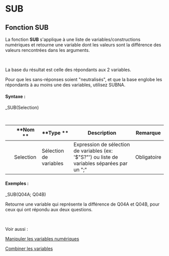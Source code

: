 # SUB

## Fonction SUB

La fonction **SUB** s'applique à une liste de variables/constructions numériques et retourne une variable dont les valeurs sont la différence des valeurs rencontrées dans les arguments.

&nbsp;

La base du résultat est celle des répondants aux 2 variables.

Pour que les sans-réponses soient "neutralisés", et que la base englobe les répondants à au moins une des variables, utilisez SUBNA.

#### Syntaxe :&nbsp;

\_SUB(Selection)

&nbsp;

| &nbsp; | **Nom ** | **Type ** | **Description** | **Remarque** |
| --- | --- | --- | --- | --- |
| &nbsp; | Selection | Sélection de variables | Expression de sélection de variables (ex: '$"S?"') ou liste de variables séparées par un ";" | Obligatoire |


#### Exemples :

\_SUB(Q04A; Q04B)

Retourne une variable qui représente la différence de Q04A et Q04B, pour ceux qui ont répondu aux deux questions.

&nbsp;

Voir aussi :&nbsp;

[Manipuler les variables numériques](<Manipulerlesvariablesnumeriques1.md>)

[Combiner les variables](<Combinerlesvariables1.md>)
